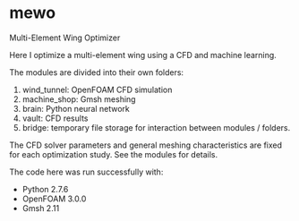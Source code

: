 # mewo
Multi-Element Wing Optimizer

Here I optimize a multi-element wing using a CFD and machine learning.  

The modules are divided into their own folders:  
1. wind_tunnel: OpenFOAM CFD simulation  
2. machine_shop: Gmsh meshing  
3. brain: Python neural network  
4. vault: CFD results  
5. bridge: temporary file storage for interaction between modules / folders.  

The CFD solver parameters and general meshing characteristics are fixed for 
each optimization study. See the modules for details.

The code here was run successfully with:  
- Python 2.7.6  
- OpenFOAM 3.0.0  
- Gmsh 2.11  
